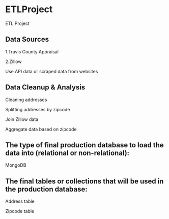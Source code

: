 # ETLProject
ETL Project 

Data Sources
-------------

1.Travis County Appraisal 

2.Zillow

Use API data or scraped data from websites

Data Cleanup & Analysis
-------------------------
Cleaning addresses

Splitting addresses by zipcode

Join Zillow data

Aggregate data based on zipcode

The type of final production database to load the data into (relational or non-relational):
----------------------------------------------------------------------------------------------

MongoDB

The final tables or collections that will be used in the production database:
---------------------------------------------------------------------------------

Address table

Zipcode table

